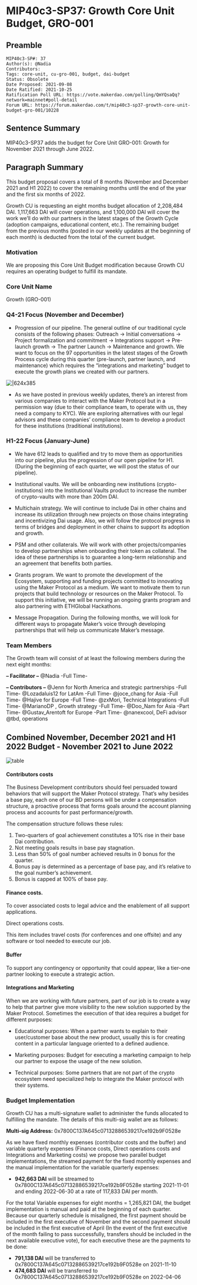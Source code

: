 # MIP40c3-SP37: Growth Core Unit Budget, GRO-001

## Preamble

```
MIP40c3-SP#: 37
Author(s): @Nadia
Contributors:
Tags: core-unit, cu-gro-001, budget, dai-budget
Status: Obsolete
Date Proposed: 2021-09-08
Date Ratified: 2021-10-25
Ratification Poll URL: https://vote.makerdao.com/polling/QmYQsaQq?network=mainnet#poll-detail
Forum URL: https://forum.makerdao.com/t/mip40c3-sp37-growth-core-unit-budget-gro-001/10228
```

## Sentence Summary

MIP40c3-SP37 adds the budget for Core Unit GRO-001: Growth for November 2021 through June 2022.

## Paragraph Summary

This budget proposal covers a total of 8 months (November and December 2021 and H1 2022) to cover the remaining months until the end of the year and the first six months of 2022.

Growth CU is requesting an eight months budget allocation of 2,208,484 DAI. 1,117,663 DAI will cover operations, and 1,100,000 DAI will cover the work we’ll do with our partners in the latest stages of the Growth Cycle (adoption campaigns, educational content, etc.). The remaining budget from the previous months (posted in our weekly updates at the beginning of each month) is deducted from the total of the current budget.

### Motivation

We are proposing this Core Unit Budget modification because Growth CU requires an operating budget to fulfill its mandate.

### Core Unit Name

Growth (GRO-001)

### Q4-21 Focus (November and December)

* Progression of our pipeline. The general outline of our traditional cycle consists of the following phases: Outreach → Initial conversations → Project formalization and commitment → Integrations support → Pre-launch growth → The partner Launch → Maintenance and growth. We want to focus on the 97 opportunities in the latest stages of the Growth Process cycle during this quarter (pre-launch, partner launch, and maintenance) which requires the “integrations and marketing” budget to execute the growth plans we created with our partners.

![|624x385](upload://9He7wgzdcVVUfKzOvyszcquCNF9.png "Chart")

* As we have posted in previous weekly updates, there’s an interest from various companies to interact with the Maker Protocol but in a permission way (due to their compliance team, to operate with us, they need a company to KYC). We are exploring alternatives with our legal advisors and these companies’ compliance team to develop a product for these institutions (traditional institutions).

### H1-22 Focus (January-June)

* We have 612 leads to qualified and try to move them as opportunities into our pipeline, plus the progression of our open pipeline for H1. (During the beginning of each quarter, we will post the status of our pipeline).

* Institutional vaults. We will be onboarding new institutions (crypto-institutions) into the Institutional Vaults product to increase the number of crypto-vaults with more than 200m DAI.
* Multichain strategy. We will continue to include Dai in other chains and increase its utilization through new projects on those chains integrating and incentivizing Dai usage. Also, we will follow the protocol progress in terms of bridges and deployment in other chains to support its adoption and growth.
* PSM and other collaterals. We will work with other projects/companies to develop partnerships when onboarding their token as collateral. The idea of these partnerships is to guarantee a long-term relationship and an agreement that benefits both parties.
* Grants program. We want to promote the development of the Ecosystem, supporting and funding projects committed to innovating using the Maker Protocol as a medium. We want to motivate them to run projects that build technology or resources on the Maker Protocol. To support this initiative, we will be running an ongoing grants program and also partnering with ETHGlobal Hackathons.
* Message Propagation. During the following months, we will look for different ways to propagate Maker’s voice through developing partnerships that will help us communicate Maker’s message.

### Team Members

The Growth team will consist of at least the following members during the next eight months:

**– Facilitator –**
@Nadia  -Full Time-

**– Contributors –**
@Jenn for North America and strategic partnerships -Full Time-
@Lozadaluis12 for LatAm -Full Time-
@joce_chang for Asia -Full Time-
@Hajive for Europe -Full Time-
@zxMori, Technical Integrations -Full Time-
@MarianoDP , Growth strategy -Full Time-
@Doo_Nam for Asia -Part Time-
@Gustav_Arentoft for Europe -Part Time-
@nanexcool, DeFi advisor
@tbd, operations

## Combined November, December 2021 and H1 2022 Budget - November 2021 to June 2022

![table](https://github.com/makerdao/mips/blob/master/MIP40/MIP40c3-Subproposals/supporting_materials/MIP40c3-SP37/table.png)

#### Contributors costs

The Business Development contributors should feel persuaded toward behaviors that will support the Maker Protocol strategy. That’s why besides a base pay, each one of our BD persons will be under a compensation structure, a proactive process that forms goals around the account planning process and accounts for past performance/growth.

The compensation structure follows these rules:

1. Two-quarters of goal achievement constitutes a 10% rise in their base Dai contribution.
2. Not meeting goals results in base pay stagnation.
3. Less than 50% of goal number achieved results in 0 bonus for the quarter.
4. Bonus pay is determined as a percentage of base pay, and it’s relative to the goal number’s achievement.
5. Bonus is capped at 100% of base pay.

#### Finance costs.

To cover associated costs to legal advice and the enablement of all support applications.

Direct operations costs.

This item includes travel costs (for conferences and one offsite) and any software or tool needed to execute our job.

#### Buffer

To support any contingency or opportunity that could appear, like a tier-one partner looking to execute a strategic action.

#### Integrations and Marketing

When we are working with future partners, part of our job is to create a way to help that partner give more visibility to the new solution supported by the Maker Protocol. Sometimes the execution of that idea requires a budget for different purposes:

* Educational purposes: When a partner wants to explain to their user/customer base about the new product, usually this is for creating content in a particular language oriented to a defined audience.

* Marketing purposes: Budget for executing a marketing campaign to help our partner to expose the usage of the new solution.
* Technical purposes: Some partners that are not part of the crypto ecosystem need specialized help to integrate the Maker protocol with their systems.

### Budget Implementation

Growth CU has a multi-signature wallet to administer the funds allocated to fulfilling the mandate. The details of this multi-sig wallet are as follows:

**Multi-sig Address:** 0x7800C137A645c07132886539217ce192b9F0528e

As we have fixed monthly expenses (contributor costs and the buffer) and variable quarterly expenses (Finance costs, Direct operations costs and Integrations and Marketing costs) we propose two parallel budget implementations, the streamed payment for the fixed monthly expenses and the manual implementation for the variable quarterly expenses:

* **942,663 DAI** will be streamed to 0x7800C137A645c07132886539217ce192b9F0528e starting 2021-11-01 and ending 2022-06-30 at a rate of 117,833 DAI per month.

For the total Variable expenses for eight months = 1,265,821 DAI, the budget implementation is manual and paid at the beginning of each quarter. Because our quarterly schedule is misaligned, the first payment should be included in the first executive of November and the second payment should be included in the first executive of April (In the event of the first executive of the month failing to pass successfully, transfers should be included in the next available executive vote), for each executive these are the payments to be done:

* **791,138 DAI** will be transferred to 0x7800C137A645c07132886539217ce192b9F0528e on 2021-11-10
* **474,683 DAI** will be transferred to 0x7800C137A645c07132886539217ce192b9F0528e on 2022-04-06

